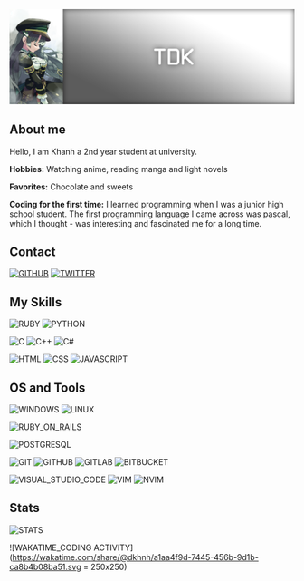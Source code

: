 ![TDK_SUZUSHIRO_C1267](https://github.com/duykhanhrk/duykhanhrk/blob/re-br/Assets/bn_00.png)

## About me
<p>Hello, I am Khanh a 2nd year student at university.</p>
<p><b>Hobbies:</b> Watching anime, reading manga and light novels</p>
<p><b>Favorites:</b> Chocolate and sweets</p>
<p><b>Coding for the first time:</b> I learned programming when I was a junior high school student. The first programming language I came across was pascal, which I thought - was interesting and fascinated me for a long time.</p>

## Contact
[![GITHUB](https://img.shields.io/badge/github-black?labelColor=black&logo=github&style=for-the-badge&logoColor=white)](https://github.com/duykhanhrk)
[![TWITTER](https://img.shields.io/badge/twitter-blue?labelColor=blue&logo=twitter&style=for-the-badge&logoColor=white)](https://twitter.com/duykhanhrk)

## My Skills
![RUBY](https://img.shields.io/badge/ruby-red?labelColor=red&logo=Ruby&style=for-the-badge&logoColor=white)
![PYTHON](https://img.shields.io/badge/python-blue?labelColor=blue&logo=Python&style=for-the-badge&logoColor=white)

![C](https://img.shields.io/badge/c-blue?labelColor=blue&logo=C&style=for-the-badge&logoColor=white)
![C++](https://img.shields.io/badge/c%2B%2B-green?labelColor=greenF&logo=C%2B%2B&style=for-the-badge&logoColor=white)
![C#](https://img.shields.io/badge/c%20sharp-blue?labelColor=blue&logo=C-Sharp&style=for-the-badge&logoColor=white)

![HTML](https://img.shields.io/badge/html-red?labelColor=red&logo=html5&style=for-the-badge&logoColor=white)
![CSS](https://img.shields.io/badge/css-dodgerblue?labelColor=dodgerblue&logo=css3&style=for-the-badge&logoColor=white)
![JAVASCRIPT](https://img.shields.io/badge/javascript-yellow?labelColor=yellow&logo=javascript&style=for-the-badge&logoColor=white)

## OS and Tools
![WINDOWS](https://img.shields.io/badge/windows-blue?labelColor=blue&logo=windows&style=for-the-badge&logoColor=white)
![LINUX](https://img.shields.io/badge/linux-orange?labelColor=orange&logo=linux&style=for-the-badge&logoColor=white)

![RUBY_ON_RAILS](https://img.shields.io/badge/ruby%20on%20rails-red?labelColor=red&logo=ruby-on-rails&style=for-the-badge&logoColor=white)

![POSTGRESQL](https://img.shields.io/badge/postgresql-blue?labelColor=blue&logo=postgresql&style=for-the-badge&logoColor=white)

![GIT](https://img.shields.io/badge/git-orange?labelColor=orange&logo=git&style=for-the-badge&logoColor=white)
![GITHUB](https://img.shields.io/badge/github-black?labelColor=black&logo=github&style=for-the-badge&logoColor=white)
![GITLAB](https://img.shields.io/badge/gitlab-darkorange?labelColor=darkorange&logo=gitlab&style=for-the-badge&logoColor=white)
![BITBUCKET](https://img.shields.io/badge/bitbucket-royalblue?labelColor=royalblue&logo=bitbucket&style=for-the-badge&logoColor=white)

![VISUAL_STUDIO_CODE](https://img.shields.io/badge/visual%20studio%20code-blue?labelColor=blue&logo=visual-studio-code&style=for-the-badge&logoColor=white)
![VIM](https://img.shields.io/badge/vim-green?labelColor=green&logo=vim&style=for-the-badge&logoColor=white)
![NVIM](https://img.shields.io/badge/neovim-darkgreen?labelColor=darkgreen&logo=neovim&style=for-the-badge&logoColor=white)

## Stats
![STATS](https://github-readme-stats.vercel.app/api?username=duykhanhrk&show_icons=true&count_private=true&theme=tokyonight)

![WAKATIME_CODING ACTIVITY](https://wakatime.com/share/@dkhnh/a1aa4f9d-7445-456b-9d1b-ca8b4b08ba51.svg = 250x250)
